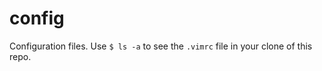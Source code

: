 config
======

Configuration files. Use ```$ ls -a``` to see the ```.vimrc``` file in your clone of this repo.
